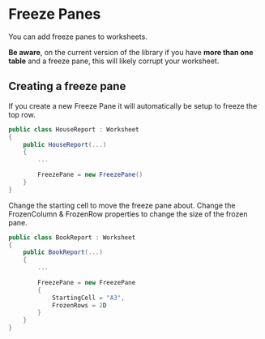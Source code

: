 # Freeze Panes

You can add freeze panes to worksheets.

**Be aware**, on the current version of the library if you have **more than one table** and a freeze pane, this will likely corrupt your worksheet.

## Creating a freeze pane

If you create a new Freeze Pane it will automatically be setup to freeze the top row.

```csharp
public class HouseReport : Worksheet
{
    public HouseReport(...)
    {
        ...
        
        FreezePane = new FreezePane()
    }
}
```

Change the starting cell to move the freeze pane about.
Change the FrozenColumn & FrozenRow properties to change the size of the frozen pane.

```csharp
public class BookReport : Worksheet
{
    public BookReport(...)
    {
        ...
        
        FreezePane = new FreezePane
        {
            StartingCell = "A3",
            FrozenRows = 2D
        }
    }
}
```
